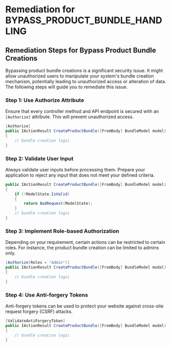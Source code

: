 # Remediation for BYPASS_PRODUCT_BUNDLE_HANDLING

## Remediation Steps for Bypass Product Bundle Creations

Bypassing product bundle creations is a significant security issue. It might allow unauthorized users to manipulate your system's bundle creation mechanism, potentially leading to unauthorized access or alteration of data. The following steps will guide you to remediate this issue.

### Step 1: Use Authorize Attribute

Ensure that every controller method and API endpoint is secured with an `[Authorize]` attribute. This will prevent unauthorized access.

```csharp
[Authorize]
public IActionResult CreateProductBundle([FromBody] BundleModel model)
{
    // bundle creation logic
}
```

### Step 2: Validate User Input

Always validate user inputs before processing them. Prepare your application to reject any input that does not meet your defined criteria.

```csharp
public IActionResult CreateProductBundle([FromBody] BundleModel model)
{
    if (!ModelState.IsValid) 
    {
        return BadRequest(ModelState);
    }
    // bundle creation logic
}
```

### Step 3: Implement Role-based Authorization

Depending on your requirement, certain actions can be restricted to certain roles. For instance, the product bundle creation can be limited to admins only.

```csharp
[Authorize(Roles = "Admin")]
public IActionResult CreateProductBundle([FromBody] BundleModel model)
{
    // bundle creation logic
}
```

### Step 4: Use Anti-forgery Tokens

Anti-forgery tokens can be used to protect your website against cross-site request forgery (CSRF) attacks.

```csharp
[ValidateAntiForgeryToken]
public IActionResult CreateProductBundle([FromBody] BundleModel model)
{
    // bundle creation logic
}
```